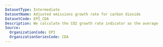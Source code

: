 ```yaml
---
DatasetType: Intermediate
DatasetName: Adjusted emissions growth rate for carbon dioxide
DatasetCode: EPI_CDA
Description: We calculate the CO2 growth rate indicator as the average annual rate of CO2 emissions over the years 2013–2022. We then adjust for economic trends to isolate change due to policy effort rather than economic fluctuation. A score of 100 indicates a country is cutting emissions by ≥13% per year
Source:
  OrganizationCode: EPI
  OrganizationSeriesCode: CDA
---
```

